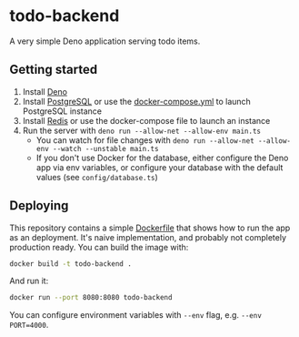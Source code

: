 # todo-backend

A very simple Deno application serving todo items.

## Getting started

1. Install [Deno](https://deno.land/#installation)
2. Install [PostgreSQL](https://www.postgresql.org) or use the [docker-compose.yml](./docker-compose.yml) to launch PostgreSQL instance
3. Install [Redis](https://redis.io) or use the docker-compose file to launch an instance
4. Run the server with `deno run --allow-net --allow-env main.ts`
   * You can watch for file changes with `deno run --allow-net --allow-env --watch --unstable main.ts`
   * If you don't use Docker for the database, either configure the Deno app via env variables, or configure your database with the default values (see `config/database.ts`) 

## Deploying

This repository contains a simple [Dockerfile](Dockerfile) that shows how to run the app as an deployment. It's naive implementation, and probably not completely production ready. You can build the image with:

```bash
docker build -t todo-backend .
```

And run it:

```bash
docker run --port 8080:8080 todo-backend
```

You can configure environment variables with `--env` flag, e.g. `--env PORT=4000`.
